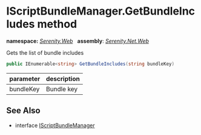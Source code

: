 # IScriptBundleManager.GetBundleIncludes method
**namespace:** *[Serenity.Web](../../README.md#serenity.web-namespace)*   **assembly**: *[Serenity.Net.Web](../../README.md)*

Gets the list of bundle includes

```csharp
public IEnumerable<string> GetBundleIncludes(string bundleKey)
```

| parameter | description |
| --- | --- |
| bundleKey | Bundle key |

## See Also

* interface [IScriptBundleManager](../IScriptBundleManager.md)